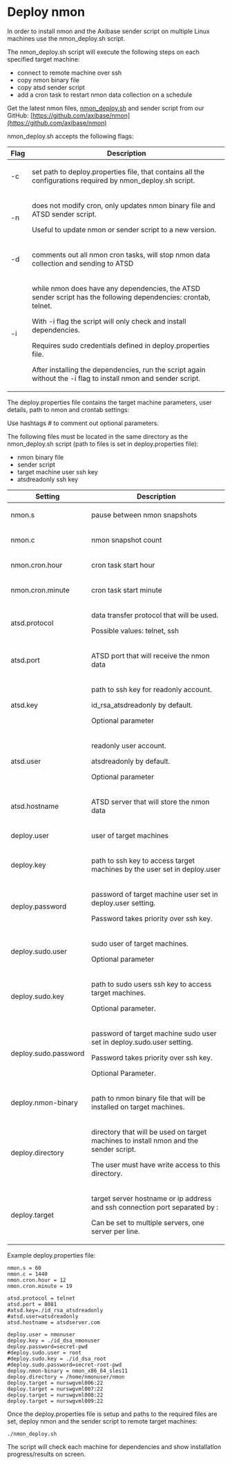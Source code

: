 # Deploy nmon

In order to install nmon and the Axibase sender script on multiple Linux machines use the nmon_deploy.sh script.

The nmon_deploy.sh script will execute the following steps on each specified target machine:


- connect to remote machine over ssh
- copy nmon binary file
- copy atsd sender script
- add a cron task to restart nmon data collection on a schedule


Get the latest nmon files, [nmon_deploy.sh](resources/nmon_deploy.sh) and sender script from our GitHub: [https://github.com/axibase/nmon](https://github.com/axibase/nmon)

nmon_deploy.sh accepts the following flags:

| Flag | Description | 
| --- | --- | 
|  <p>-c</p>  |  <p>set path to deploy.properties file, that contains all the configurations required by nmon_deploy.sh script.</p>  | 
|  <p>-n</p>  |  <p>does not modify cron, only updates nmon binary file and ATSD sender script.</p>  <p></p>  <p>Useful to update nmon or sender script to a new version.</p>  | 
|  <p>-d</p>  |  <p>comments out all nmon cron tasks, will stop nmon data collection and sending to ATSD</p>  | 
|  <p>-i</p>  |  <p>while nmon does have any dependencies, the ATSD sender script has the following dependencies: crontab, telnet.</p>  <p></p>  <p>With -i flag the script will only check and install dependencies.</p>  <p></p>  <p>Requires sudo credentials defined in deploy.properties file.</p>  <p></p>  <p>After installing the dependencies, run the script again without the -i flag to install nmon and sender script.</p>  | 


The deploy.properties file contains the target machine parameters, user details, path to nmon and crontab settings:

Use hashtags # to comment out optional parameters.

The following files must be located in the same directory as the nmon_deploy.sh script (path to files is set in deploy.properties file):


- nmon binary file
- sender script
- target machine user ssh key
- atsdreadonly ssh key


| Setting | Description | 
| --- | --- | 
|  <p>nmon.s</p>  |  <p>pause between nmon snapshots</p>  | 
|  <p>nmon.c</p>  |  <p>nmon snapshot count</p>  | 
|  <p>nmon.cron.hour</p>  |  <p>cron task start hour</p>  | 
|  <p>nmon.cron.minute</p>  |  <p>cron task start minute</p>  | 
|  <p>atsd.protocol</p>  |  <p>data transfer protocol that will be used.</p>  <p></p>  <p>Possible values: telnet, ssh</p>  | 
|  <p>atsd.port</p>  |  <p>ATSD port that will receive the nmon data</p>  | 
|  <p>atsd.key</p>  |  <p>path to ssh key for readonly account.</p>  <p></p>  <p>id_rsa_atsdreadonly by default.</p>  <p></p>  <p>Optional parameter</p>  | 
|  <p>atsd.user</p>  |  <p>readonly user account.</p>  <p></p>  <p>atsdreadonly by default.</p>  <p></p>  <p>Optional parameter</p>  | 
|  <p>atsd.hostname</p>  |  <p>ATSD server that will store the nmon data</p>  | 
|  <p>deploy.user</p>  |  <p>user of target machines</p>  | 
|  <p>deploy.key</p>  |  <p>path to ssh key to access target machines by the user set in deploy.user</p>  | 
|  <p>deploy.password</p>  |  <p>password of target machine user set in deploy.user setting.</p>  <p></p>  <p>Password takes priority over ssh key.</p>  | 
|  <p>deploy.sudo.user</p>  |  <p>sudo user of target machines.</p>  <p></p>  <p>Optional parameter</p>  | 
|  <p>deploy.sudo.key</p>  |  <p>path to sudo users ssh key to access target machines.</p>  <p></p>  <p>Optional parameter.</p>  | 
|  <p>deploy.sudo.password</p>  |  <p>password of target machine sudo user set in deploy.sudo.user setting.</p>  <p></p>  <p>Password takes priority over ssh key.</p>  <p></p>  <p>Optional Parameter.</p>  | 
|  <p>deploy.nmon-binary</p>  |  <p>path to nmon binary file that will be installed on target machines.</p>  | 
|  <p>deploy.directory</p>  |  <p>directory that will be used on target machines to install nmon and the sender script.</p>  <p></p>  <p>The user must have write access to this directory.</p>  | 
|  <p>deploy.target</p>  |  <p>target server hostname or ip address and ssh connection port separated by :</p>  <p></p>  <p>Can be set to multiple servers, one server per line.</p>  | 


Example deploy.properties file:

```
nmon.s = 60
nmon.c = 1440
nmon.cron.hour = 12
nmon.cron.minute = 19
 
atsd.protocol = telnet
atsd.port = 8081
#atsd.key=./id_rsa_atsdreadonly
#atsd.user=atsdreadonly
atsd.hostname = atsdserver.com
 
deploy.user = nmonuser
deploy.key = ./id_dsa_nmonuser
deploy.password=secret-pwd
#deploy.sudo.user = root
#deploy.sudo.key = ./id_dsa_root
#deploy.sudo.password=secret-root-pwd
deploy.nmon-binary = nmon_x86_64_sles11
deploy.directory = /home/nmonuser/nmon
deploy.target = nurswgvml006:22
deploy.target = nurswgvml007:22
deploy.target = nurswgvml008:22
deploy.target = nurswgvml009:22
```

Once the deploy.properties file is setup and paths to the required files are set, deploy nmon and the sender script to remote target machines:

```
./nmon_deploy.sh
```

The script will check each machine for dependencies and show installation progress/results on screen.

